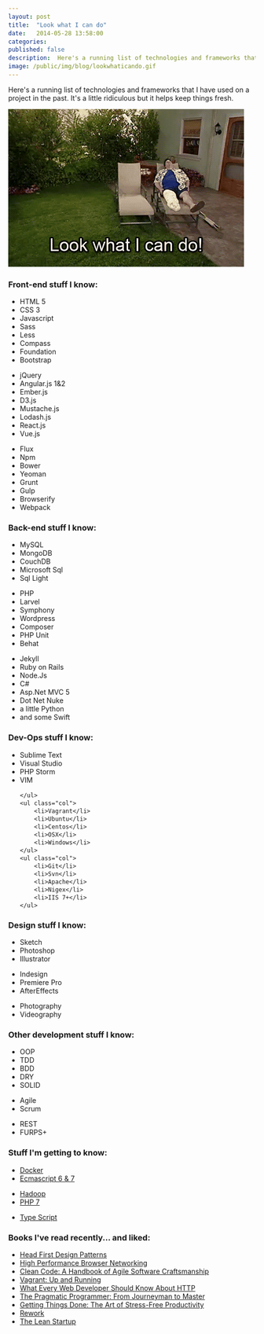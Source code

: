 ```yaml
---
layout: post
title:  "Look what I can do"
date:   2014-05-28 13:58:00
categories:
published: false
description:  Here's a running list of technologies and frameworks that I have used on a project in the past.  It's a little ridiculous but it helps keep things fresh.
image: /public/img/blog/lookwhaticando.gif
---
```


Here's a running list of technologies and frameworks that I have used on a project in the past.  It's a little ridiculous but it helps keep things fresh.

<img src="/public/img/blog/lookwhaticando.gif" alt="Mad tv was awesome"/>

<div class="list list-green">
	<h3 class="rf">Front-end stuff I know:</h3>
	<ul class="col">
		<li>HTML 5</li>
		<li>CSS 3</li>
		<li>Javascript</li>
		<li>Sass</li>
		<li>Less</li>
		<li>Compass</li>
		<li>Foundation</li>
		<li>Bootstrap</li>
	</ul>
	<ul class="col">
		<li>jQuery</li>
		<li>Angular.js 1&2</li>
		<li>Ember.js</li>
		<li>D3.js</li>
		<li>Mustache.js</li>
		<li>Lodash.js</li>
		<li>React.js</li>
		<li>Vue.js</li>
	</ul>
	<ul class="col">
		<li>Flux</li>
		<li>Npm</li>
		<li>Bower</li>
		<li>Yeoman</li>
		<li>Grunt</li>
		<li>Gulp</li>
		<li>Browserify</li>
		<li>Webpack</li>
	</ul>
</div>
<div class="clearfix"></div>

<div class="list list-green">
	<h3 class="rf">Back-end stuff I know:</h3>
	<ul class="col">
		<li>MySQL</li>
		<li>MongoDB</li>
		<li>CouchDB</li>
		<li>Microsoft Sql</li>
		<li>Sql Light</li>
	</ul>
	<ul class="col">
		<li>PHP</li>
		<li>Larvel</li>
		<li>Symphony</li>
		<li>Wordpress</li>
		<li>Composer</li>
		<li>PHP Unit</li>
		<li>Behat</li>
	</ul>
	<ul class="col">
		<li>Jekyll</li>
		<li>Ruby on Rails</li>
		<li>Node.Js</li>
		<li>C#</li>
		<li>Asp.Net MVC 5</li>
		<li>Dot Net Nuke</li>
		<li>a little Python</li>
		<li>and some Swift</li>
	</ul>
</div>
<div class="clearfix"></div>


<div class="list list-green">
	<h3 class="rf">Dev-Ops stuff I know:</h3>
	<ul class="col">
		<li>Sublime Text</li>
		<li>Visual Studio</li>
		<li>PHP Storm</li>
		<li>VIM</li>

	</ul>
	<ul class="col">
		<li>Vagrant</li>
		<li>Ubuntu</li>
		<li>Centos</li>
		<li>OSX</li>
		<li>Windows</li>
	</ul>
	<ul class="col">
		<li>Git</li>
		<li>Svn</li>
		<li>Apache</li>
		<li>Nigex</li>
		<li>IIS 7+</li>
	</ul>
</div>
<div class="clearfix"></div>

<div class="list list-green">
	<h3 class="rf">Design stuff I know:</h3>
	<ul class="col">
		<li>Sketch</li>
		<li>Photoshop</li>
		<li>Illustrator</li>
	</ul>
	<ul class="col">
		<li>Indesign</li>
		<li>Premiere Pro</li>
		<li>AfterEffects</li>
	</ul>
	<ul class="col">
		<li>Photography</li>
		<li>Videography</li>
	</ul>
</div>
<div class="clearfix"></div>

<div class="list list-green">
	<h3 class="rf">Other development stuff I know:</h3>
	<ul class="col">
		<li>OOP</li>
		<li>TDD</li>
		<li>BDD</li>
		<li>DRY</li>
		<li>SOLID</li>
	</ul>
	<ul class="col">
		<li>Agile</li>
		<li>Scrum</li>
	</ul>
	<ul class="col">
		<li>REST</li>
		<li>FURPS+</li>
	</ul>
</div>
<div class="clearfix"></div>

<div class="list list-green">
	<h3 class="rf">Stuff I'm getting to know:</h3>
	<ul class="col">
		<li><a href="https://www.docker.com/">Docker</a></li>
		<li><a href="http://www.ecmascript.org/">Ecmascript 6 & 7</a></li>
	</ul>
	<ul class="col">
		<li><a href="https://hadoop.apache.org/">Hadoop</a></li>
		<li><a href="http://php.net/docs.php">PHP 7</a></li>
	</ul>
	<ul class="col">
		<li><a href="http://www.typescriptlang.org/">Type Script</a></li>
	</ul>
</div>
<div class="clearfix"></div>

<div class="list list-green">
	<h3 class="rf">Books I've read recently... and liked:</h3>
	<ul>
		<li><a href="http://amzn.com/0596007124">Head First Design Patterns </a></li>
		<li><a href="http://amzn.com/1449344763">High Performance Browser Networking</a></li>
		<li><a href="http://amzn.com/0132350882">Clean Code: A Handbook of Agile Software Craftsmanship</a></li>
		<li><a href="http://amzn.com/1449335837">Vagrant: Up and Running</a></li>
		<li><a href="http://amzn.com/B0076Z6VMI">What Every Web Developer Should Know About HTTP</a></li>
		<li><a href="http://amzn.com/020161622X">The Pragmatic Programmer: From Journeyman to Master </a></li>
		<li><a href="http://amzn.com/0142000280">Getting Things Done: The Art of Stress-Free Productivity</a></li>
		<li><a href="http://amzn.com/B002MUAJ2A">Rework</a></li>
		<li><a href="http://amzn.com/0307887898">The Lean Startup</a></li>
	</ul>
</div>
